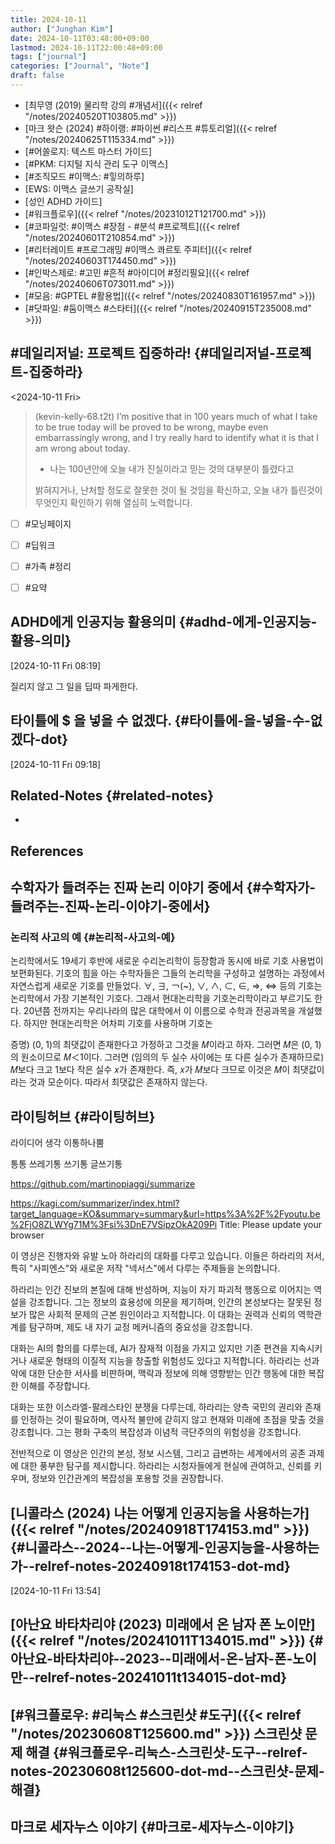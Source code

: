 ```yaml
---
title: 2024-10-11
author: ["Junghan Kim"]
date: 2024-10-11T03:48:00+09:00
lastmod: 2024-10-11T22:00:48+09:00
tags: ["journal"]
categories: ["Journal", "Note"]
draft: false
---
```


-   [최무영 (2019) 물리학 강의 #개념서]({{< relref "/notes/20240520T103805.md" >}})
-   [마크 왓슨 (2024) #하이랭: #파이썬 #리스프 #튜토리얼]({{< relref "/notes/20240625T115334.md" >}})
-   [#어쏠로지: 텍스트 마스터 가이드]
-   [#PKM: 디지털 지식 관리 도구 이맥스]
-   [#조직모드 #이맥스: #힣의하루]
-   [EWS: 이맥스 글쓰기 공작실]
-   [성인 ADHD 가이드]
-   [#워크플로우]({{< relref "/notes/20231012T121700.md" >}})
-   [#코파일럿: #이맥스 #장점 - #분석 #프로젝트]({{< relref "/notes/20240601T210854.md" >}})
-   [#리터레이트 #프로그래밍 #이맥스 콰르토 주피터]({{< relref "/notes/20240603T174450.md" >}})
-   [#인박스제로: #고민 #흔적 #아이디어 #정리필요]({{< relref "/notes/20240606T073011.md" >}})
-   [#모음: #GPTEL #활용법]({{< relref "/notes/20240830T161957.md" >}})
-   [#닷파일: #둠이맥스 #스타터]({{< relref "/notes/20240915T235008.md" >}})


## #데일리저널: 프로젝트 집중하라! {#데일리저널-프로젝트-집중하라}

<span class="timestamp-wrapper"><span class="timestamp">&lt;2024-10-11 Fri&gt;</span></span>

> (kevin-kelly-68.t2t) I’m positive that in 100 years much of what I take to be true today will be proved to be wrong, maybe even embarrassingly wrong, and I try really hard to identify what it is that I am wrong about today.
>
> -   나는 100년안에 오늘 내가 진실이라고 믿는 것의 대부분이 틀렸다고
>
> 밝혀지거나, 난처할 정도로 잘못한 것이 될 것임을 확신하고, 오늘 내가 틀린것이 무엇인지 확인하기 위해 열심히 노력합니다.

-   [ ] \#모닝페이지
-   [ ] \#딥워크
-   [ ] \#가족 #정리
-   [ ] \#요약


## ADHD에게 인공지능 활용의미 {#adhd-에게-인공지능-활용-의미}

<span class="timestamp-wrapper"><span class="timestamp">[2024-10-11 Fri 08:19]</span></span>

질리지 않고 그 일을 딥따 파게한다.


## 타이틀에 $ 을 넣을 수 없겠다. {#타이틀에-을-넣을-수-없겠다-dot}

<span class="timestamp-wrapper"><span class="timestamp">[2024-10-11 Fri 09:18]</span></span>


## Related-Notes {#related-notes}

-

## References

<style>.csl-entry{text-indent: -1.5em; margin-left: 1.5em;}</style><div class="csl-bib-body">
</div>


## 수학자가 들려주는 진짜 논리 이야기 중에서 {#수학자가-들려주는-진짜-논리-이야기-중에서}


### 논리적 사고의 예 {#논리적-사고의-예}

논리학에서도 19세기 후반에 새로운 수리논리학이 등장함과 동시에 바로 기호 사용법이 보편화된다. 기호의 힘을 아는 수학자들은 그들의 논리학을 구성하고 설명하는 과정에서 자연스럽게 새로운 기호를 만들었다. ∀, ∃, ￢(~), ∨, ∧, ⊂, ∈, ⇒, ⇔ 등의 기호는 논리학에서 가장 기본적인 기호다. 그래서 현대논리학을 기호논리학이라고 부르기도 한다. 20년쯤 전까지는 우리나라의 많은 대학에서 이 이름으로 수학과 전공과목을 개설했다. 하지만 현대논리학은 어차피 기호를 사용하며 기호논

증명) (0, 1)의 최댓값이 존재한다고 가정하고 그것을 𝑀이라고 하자. 그러면 𝑀은 (0, 1)의 원소이므로 𝑀＜1이다. 그러면 (임의의 두 실수 사이에는 또 다른 실수가 존재하므로) 𝑀보다 크고 1보다 작은 실수 𝑥가 존재한다. 즉, 𝑥가 𝑀보다 크므로 이것은 𝑀이 최댓값이라는 것과 모순이다. 따라서 최댓값은 존재하지 않는다.


## 라이팅허브 {#라이팅허브}

라이디어 생각 이통하나뿜

통통 쓰레기통 쓰기통 글쓰기통

<https://github.com/martinopiaggi/summarize>

<https://kagi.com/summarizer/index.html?target_language=KO&summary=summary&url=https%3A%2F%2Fyoutu.be%2FjO8ZLWYg71M%3Fsi%3DnE7VSipzOkA209Pi> Title: Please update your browser

이 영상은 진행자와 유발 노아 하라리의 대화를 다루고 있습니다. 이들은 하라리의 저서, 특히 "사피엔스"와 새로운 저작 "넥서스"에서 다루는 주제들을 논의합니다.

하라리는 인간 진보의 본질에 대해 반성하며, 지능이 자기 파괴적 행동으로 이어지는 역설을 강조합니다. 그는 정보의 효용성에 의문을 제기하며, 인간의 본성보다는 잘못된 정보가 많은 사회적 문제의 근본 원인이라고 지적합니다. 이 대화는 권력과 신뢰의 역학관계를 탐구하며, 제도 내 자기 교정 메커니즘의 중요성을 강조합니다.

대화는 AI의 함의를 다루는데, AI가 잠재적 이점을 가지고 있지만 기존 편견을 지속시키거나 새로운 형태의 이질적 지능을 창출할 위험성도 있다고 지적합니다. 하라리는 선과 악에 대한 단순한 서사를 비판하며, 맥락과 정보에 의해 영향받는 인간 행동에 대한 복잡한 이해를 주장합니다.

대화는 또한 이스라엘-팔레스타인 분쟁을 다루는데, 하라리는 양측 국민의 권리와 존재를 인정하는 것이 필요하며, 역사적 불만에 갇히지 않고 현재와 미래에 초점을 맞출 것을 강조합니다. 그는 평화 구축의 복잡성과 이념적 극단주의의 위험성을 강조합니다.

전반적으로 이 영상은 인간의 본성, 정보 시스템, 그리고 급변하는 세계에서의 공존 과제에 대한 풍부한 탐구를 제시합니다. 하라리는 시청자들에게 현실에 관여하고, 신뢰를 키우며, 정보와 인간관계의 복잡성을 포용할 것을 권장합니다.


## [니콜라스 (2024) 나는 어떻게 인공지능을 사용하는가]({{< relref "/notes/20240918T174153.md" >}}) {#니콜라스--2024--나는-어떻게-인공지능을-사용하는가--relref-notes-20240918t174153-dot-md}

<span class="timestamp-wrapper"><span class="timestamp">[2024-10-11 Fri 13:54]</span></span>


## [아난요 바타차리야 (2023) 미래에서 온 남자 폰 노이만]({{< relref "/notes/20241011T134015.md" >}}) {#아난요-바타차리야--2023--미래에서-온-남자-폰-노이만--relref-notes-20241011t134015-dot-md}


## [#워크플로우: #리눅스 #스크린샷 #도구]({{< relref "/notes/20230608T125600.md" >}}) 스크린샷 문제 해결 {#워크플로우-리눅스-스크린샷-도구--relref-notes-20230608t125600-dot-md--스크린샷-문제-해결}


## 마크로 세자누스 이야기 {#마크로-세자누스-이야기}
